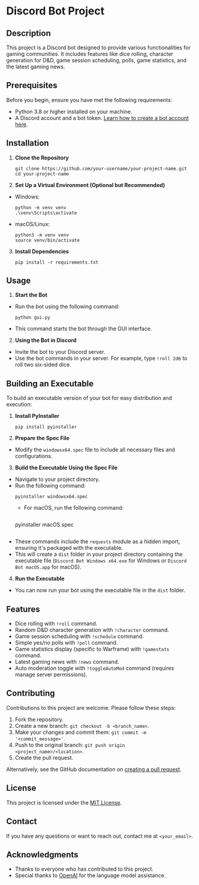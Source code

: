 # Discord Bot Project

## Description
This project is a Discord bot designed to provide various functionalities for gaming communities. It includes features like dice rolling, character generation for D&D, game session scheduling, polls, game statistics, and the latest gaming news.

## Prerequisites
Before you begin, ensure you have met the following requirements:
- Python 3.8 or higher installed on your machine.
- A Discord account and a bot token. [Learn how to create a bot account here](https://discordpy.readthedocs.io/en/stable/discord.html).

## Installation

1. **Clone the Repository**
   ```
   git clone https://github.com/your-username/your-project-name.git
   cd your-project-name
   ```

2. **Set Up a Virtual Environment (Optional but Recommended)**
- Windows:
  ```
  python -m venv venv
  .\venv\Scripts\activate
  ```
- macOS/Linux:
  ```
  python3 -m venv venv
  source venv/bin/activate
  ```

3. **Install Dependencies**
   ```
   pip install -r requirements.txt
   ```

## Usage

1. **Start the Bot**
- Run the bot using the following command:
  ```
  python gui.py
  ```
- This command starts the bot through the GUI interface.

2. **Using the Bot in Discord**
- Invite the bot to your Discord server.
- Use the bot commands in your server. For example, type `!roll 2d6` to roll two six-sided dice.

## Building an Executable
To build an executable version of your bot for easy distribution and execution:

1. **Install PyInstaller**
   ```
   pip install pyinstaller
   ```

2. **Prepare the Spec File**
- Modify the `windowsx64.spec` file to include all necessary files and configurations.

3. **Build the Executable Using the Spec File**
- Navigate to your project directory.
- Run the following command:
  ```
  pyinstaller windowsx64.spec
  ```
  - For macOS, run the following command:
    ```
  pyinstaller macOS.spec
  ```
- These commands include the `requests` module as a hidden import, ensuring it's packaged with the executable.
- This will create a `dist` folder in your project directory containing the executable file (`Discord Bot Windows x64.exe` for Windows or `Discord Bot macOS.app` for macOS).

4. **Run the Executable**
- You can now run your bot using the executable file in the `dist` folder.

## Features
- Dice rolling with `!roll` command.
- Random D&D character generation with `!character` command.
- Game session scheduling with `!schedule` command.
- Simple yes/no polls with `!poll` command.
- Game statistics display (specific to Warframe) with `!gamestats` command.
- Latest gaming news with `!news` command.
- Auto moderation toggle with `!toggleAutoMod` command (requires manage server permissions).

## Contributing
Contributions to this project are welcome. Please follow these steps:
1. Fork the repository.
2. Create a new branch: `git checkout -b <branch_name>`.
3. Make your changes and commit them: `git commit -m '<commit_message>'`.
4. Push to the original branch: `git push origin <project_name>/<location>`.
5. Create the pull request.

Alternatively, see the GitHub documentation on [creating a pull request](https://docs.github.com/en/github/collaborating-with-issues-and-pull-requests/creating-a-pull-request).

## License
This project is licensed under the [MIT License](LICENSE).

## Contact
If you have any questions or want to reach out, contact me at `<your_email>`.

## Acknowledgments
- Thanks to everyone who has contributed to this project.
- Special thanks to [OpenAI](https://openai.com/) for the language model assistance.
